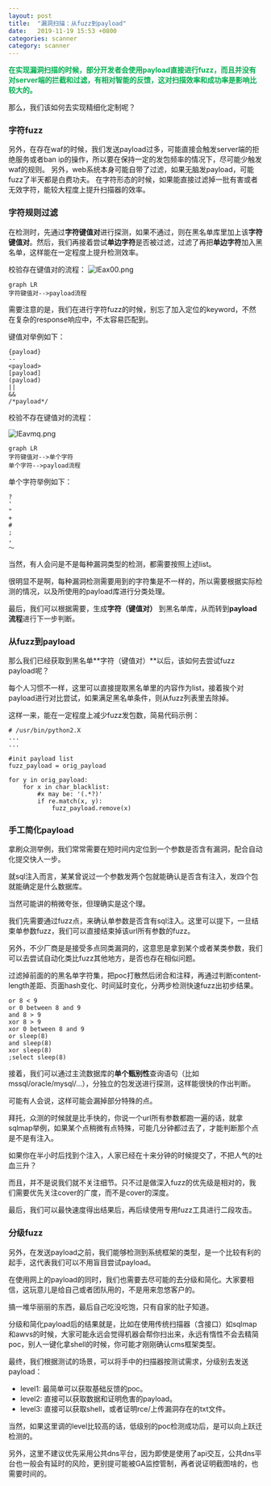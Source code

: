 ```yaml
---
layout: post
title:  "漏洞扫描：从fuzz到payload"
date:   2019-11-19 15:53 +0800
categories: scanner
category: scanner
---
```


<p>
	<span style="color:#00B050;"><strong>在实现漏洞扫描的时候，部分开发者会使用payload直接进行fuzz，而且并没有对server端的拦截和过滤，有相对智能的反馈，这对扫描效率和成功率是影响比较大的。</strong></span>
</p>

那么，我们该如何去实现精细化定制呢？

### 字符fuzz

另外，在存在waf的时候，我们发送payload过多，可能直接会触发server端的拒绝服务或者ban ip的操作，所以要在保持一定的发包频率的情况下，尽可能少触发waf的规则。
另外，web系统本身可能自带了过滤，如果无脑发payload，可能fuzz了半天都是白费功夫。
在字符形态的时候，如果能直接过滤掉一批有害或者无效字符，能较大程度上提升扫描器的效率。

### 字符规则过滤

在检测时，先通过**字符键值对**进行探测，如果不通过，则在黑名单库里加上该**字符键值对**。然后，我们再接着尝试**单边字符**是否被过滤，过滤了再把**单边字符**加入黑名单，这样能在一定程度上提升检测效率。


校验存在键值对的流程：
![lEax00.png](https://s2.ax1x.com/2019/12/26/lEax00.png)

```
graph LR
字符键值对-->payload流程
```

需要注意的是，我们在进行字符fuzz的时候，别忘了加入定位的keyword，不然在复杂的response响应中，不太容易匹配到。

键值对举例如下：

```
{payload}
--
<payload>
[payload]
(payload)
||
&&
/*payload*/
```

校验不存在键值对的流程：

![lEavmq.png](https://s2.ax1x.com/2019/12/26/lEavmq.png)

```
graph LR
字符键值对-->单个字符
单个字符-->payload流程
```

单个字符举例如下：

```
?
'
"
+
#
;
,
～
```
当然，有人会问是不是每种漏洞类型的检测，都需要按照上述list。

很明显不是啊，每种漏洞检测需要用到的字符集是不一样的，所以需要根据实际检测的情况，以及所使用的payload库进行分类处理。

最后，我们可以根据需要，生成**字符（键值对）** 到黑名单库，从而转到**payload流程**进行下一步判断。

### 从fuzz到payload

那么我们已经获取到黑名单**字符（键值对）**以后，该如何去尝试fuzz payload呢？

每个人习惯不一样，这里可以直接提取黑名单里的内容作为list，接着挨个对payload进行对比尝试，如果满足黑名单条件，则从fuzz列表里去除掉。

这样一来，能在一定程度上减少fuzz发包数，简易代码示例：

```
# /usr/bin/python2.X
...
...

#init payload list
fuzz_payload = orig_payload

for y in orig_payload:
    for x in char_blacklist:
        #x may be: '(.*?)'
        if re.match(x, y):
            fuzz_payload.remove(x)
```

### 手工简化payload


拿刷众测举例，我们常常需要在短时间内定位到一个参数是否含有漏洞，配合自动化提交快人一步。

就sql注入而言，某某曾说过一个参数发两个包就能确认是否含有注入，发四个包就能确定是什么数据库。

当然可能讲的稍微夸张，但理确实是这个理。

我们先需要通过fuzz点，来确认单参数是否含有sql注入。这里可以提下，一旦结束单参数fuzz，我们可以直接结束掉该url所有参数的fuzz。

另外，不少厂商是是接受多点同类漏洞的，这意思是拿到某个或者某类参数，我们可以去尝试自动化类比fuzz其他地方，是否也存在相似问题。

过滤掉前面的的黑名单字符集，把poc打散然后闭合和注释，再通过判断content-length差距、页面hash变化、时间延时变化，分两步检测快速fuzz出初步结果。


```
or 8 < 9
or 0 between 8 and 9
and 8 > 9
xor 8 > 9
xor 0 between 8 and 9
or sleep(8)
and sleep(8)
xor sleep(8)
;select sleep(8)
```

接着，我们可以通过主流数据库的**单个甄别性**查询语句（比如mssql/oracle/mysql/...），分独立的包发送进行探测，这样能很快的作出判断。

可能有人会说，这样可能会漏掉部分特殊的点。

拜托，众测的时候就是比手快的，你说一个url所有参数都跑一遍的话，就拿sqlmap举例，如果某个点稍微有点特殊，可能几分钟都过去了，才能判断那个点是不是有注入。

如果你在半小时后找到个注入，人家已经在十来分钟的时候提交了，不把人气的吐血三升？

而且，并不是说我们就不关注细节。只不过是做深入fuzz的优先级是相对的，我们需要优先关注cover的广度，而不是cover的深度。

最后，我们可以最快速度得出结果后，再后续使用专用fuzz工具进行二段攻击。

### 分级fuzz

另外，在发送payload之前，我们能够检测到系统框架的类型，是一个比较有利的起手，这代表我们可以不用盲目尝试payload。

在使用网上的payload的同时，我们也需要去尽可能的去分级和简化。大家要相信，这玩意儿是给自己或者团队用的，不是用来忽悠客户的。

搞一堆华丽丽的东西，最后自己吃没吃饱，只有自家的肚子知道。

分级和简化payload后的结果就是，比如在使用传统扫描器（含接口）如sqlmap和awvs的时候，大家可能永远会觉得机器会帮你扫出来，永远有惰性不会去精简poc，别人一键化拿shell的时候，你可能才刚刚确认cms框架类型。

最终，我们根据测试的场景，可以将手中的扫描器按测试需求，分级别去发送payload：

- level1: 最简单可以获取基础反馈的poc。
- level2: 直接可以获取数据和证明危害的payload。
- level3: 直接可以获取shell，或者证明rce/上传漏洞存在的txt文件。

当然，如果这里调的level比较高的话，低级别的poc检测成功后，是可以向上跃迁检测的。

另外，这里不建议优先采用公共dns平台，因为即使是使用了api交互，公共dns平台也一般会有延时的风险，更别提可能被GA监控管制，再者说证明截图啥的，也需要时间的。

